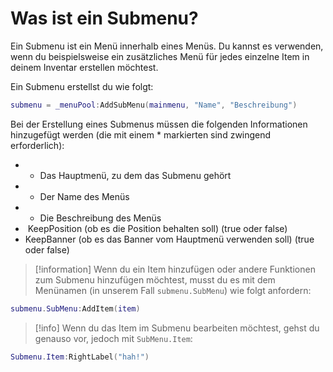 # Was ist ein Submenu?

Ein Submenu ist ein Menü innerhalb eines Menüs. Du kannst es verwenden, wenn du beispielsweise ein zusätzliches Menü für jedes einzelne Item in deinem Inventar erstellen möchtest.

Ein Submenu erstellst du wie folgt:

```lua
submenu = _menuPool:AddSubMenu(mainmenu, "Name", "Beschreibung")
```

Bei der Erstellung eines Submenus müssen die folgenden Informationen hinzugefügt werden (die mit einem * markierten sind zwingend erforderlich):

- * Das Hauptmenü, zu dem das Submenu gehört
- * Der Name des Menüs
- * Die Beschreibung des Menüs
-  KeepPosition (ob es die Position behalten soll) (true oder false)
- KeepBanner (ob es das Banner vom Hauptmenü verwenden soll) (true oder false)

>[!information] Wenn du ein Item hinzufügen oder andere Funktionen zum Submenu hinzufügen möchtest, musst du es mit dem Menünamen (in unserem Fall `submenu.SubMenu`) wie folgt anfordern:

```lua
submenu.SubMenu:AddItem(item)
```

> [!info] Wenn du das Item im Submenu bearbeiten möchtest, gehst du genauso vor, jedoch mit `SubMenu.Item`:

```lua
Submenu.Item:RightLabel("hah!")
```
